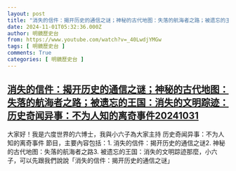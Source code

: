 ```yaml
---
layout: post
title: "消失的信件：揭开历史的通信之谜；神秘的古代地图：失落的航海者之路；被遗忘的王国：消失的文明踪迹：历史奇闻异事：不为人知的离奇事件20241031"
date: 2024-11-01T05:32:36.000Z
author: 明鏡歷史台
from: https://www.youtube.com/watch?v=_40LwdjYMGw
tags: [ 明鏡歷史台 ]
comments: True
categories: [ 明鏡歷史台 ]
---
```

<!--1730439156000-->
[消失的信件：揭开历史的通信之谜；神秘的古代地图：失落的航海者之路；被遗忘的王国：消失的文明踪迹：历史奇闻异事：不为人知的离奇事件20241031](https://www.youtube.com/watch?v=_40LwdjYMGw)
------

<div>
大家好！我是六度世界的六博士，我與小六子為大家主持 历史奇闻异事：不为人知的离奇事件 節目，主要內容包括：1. 消失的信件：揭开历史的通信之谜2. 神秘的古代地图：失落的航海者之路3. 被遗忘的王国：消失的文明踪迹那麼，小六子，可以先跟我們說說「消失的信件：揭开历史的通信之谜」
</div>
